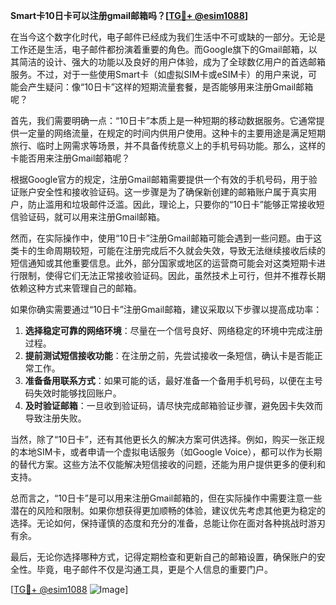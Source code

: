 **Smart卡10日卡可以注册gmail邮箱吗？[[TG💪+ @esim1088](https://t.me/s/esim1088)]**

在当今这个数字化时代，电子邮件已经成为我们生活中不可或缺的一部分。无论是工作还是生活，电子邮件都扮演着重要的角色。而Google旗下的Gmail邮箱，以其简洁的设计、强大的功能以及良好的用户体验，成为了全球数亿用户的首选邮箱服务。不过，对于一些使用Smart卡（如虚拟SIM卡或eSIM卡）的用户来说，可能会产生疑问：像“10日卡”这样的短期流量套餐，是否能够用来注册Gmail邮箱呢？

首先，我们需要明确一点：“10日卡”本质上是一种短期的移动数据服务。它通常提供一定量的网络流量，在规定的时间内供用户使用。这种卡的主要用途是满足短期旅行、临时上网需求等场景，并不具备传统意义上的手机号码功能。那么，这样的卡能否用来注册Gmail邮箱呢？

根据Google官方的规定，注册Gmail邮箱需要提供一个有效的手机号码，用于验证账户安全性和接收验证码。这一步骤是为了确保新创建的邮箱账户属于真实用户，防止滥用和垃圾邮件泛滥。因此，理论上，只要你的“10日卡”能够正常接收短信验证码，就可以用来注册Gmail邮箱。

然而，在实际操作中，使用“10日卡”注册Gmail邮箱可能会遇到一些问题。由于这类卡的生命周期较短，可能在注册完成后不久就会失效，导致无法继续接收后续的短信通知或其他重要信息。此外，部分国家或地区的运营商可能会对这类短期卡进行限制，使得它们无法正常接收验证码。因此，虽然技术上可行，但并不推荐长期依赖这种方式来管理自己的邮箱。

如果你确实需要通过“10日卡”注册Gmail邮箱，建议采取以下步骤以提高成功率：

1. **选择稳定可靠的网络环境**：尽量在一个信号良好、网络稳定的环境中完成注册过程。
2. **提前测试短信接收功能**：在注册之前，先尝试接收一条短信，确认卡是否能正常工作。
3. **准备备用联系方式**：如果可能的话，最好准备一个备用手机号码，以便在主号码失效时能够找回账户。
4. **及时验证邮箱**：一旦收到验证码，请尽快完成邮箱验证步骤，避免因卡失效而导致注册失败。

当然，除了“10日卡”，还有其他更长久的解决方案可供选择。例如，购买一张正规的本地SIM卡，或者申请一个虚拟电话服务（如Google Voice），都可以作为长期的替代方案。这些方法不仅能解决短信接收的问题，还能为用户提供更多的便利和支持。

总而言之，“10日卡”是可以用来注册Gmail邮箱的，但在实际操作中需要注意一些潜在的风险和限制。如果你想获得更加顺畅的体验，建议优先考虑其他更为稳定的选择。无论如何，保持谨慎的态度和充分的准备，总能让你在面对各种挑战时游刃有余。

最后，无论你选择哪种方式，记得定期检查和更新自己的邮箱设置，确保账户的安全性。毕竟，电子邮件不仅是沟通工具，更是个人信息的重要门户。

[[TG💪+ @esim1088](https://t.me/s/esim1088) ![Image](https://i.postimg.cc/4NQfJmqS/Snipaste-2025-05-13-00-14-12.png)]